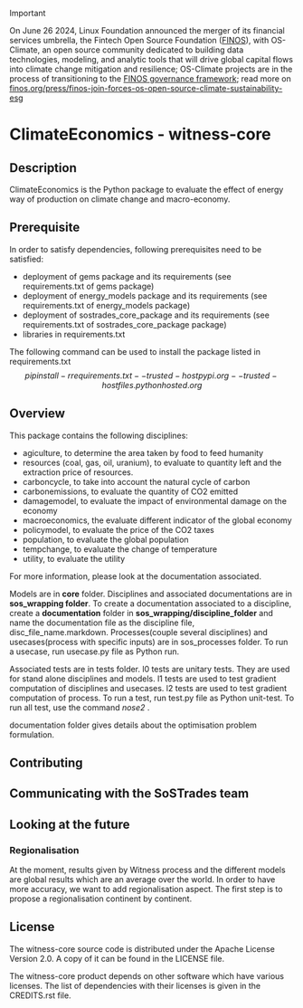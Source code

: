 
> [!IMPORTANT]
> On June 26 2024, Linux Foundation announced the merger of its financial services umbrella, the Fintech Open Source Foundation ([FINOS](https://finos.org)), with OS-Climate, an open source community dedicated to building data technologies, modeling, and analytic tools that will drive global capital flows into climate change mitigation and resilience; OS-Climate projects are in the process of transitioning to the [FINOS governance framework](https://community.finos.org/docs/governance); read more on [finos.org/press/finos-join-forces-os-open-source-climate-sustainability-esg](https://finos.org/press/finos-join-forces-os-open-source-climate-sustainability-esg)

# ClimateEconomics - witness-core


## Description
ClimateEconomics is the Python package to evaluate the effect of energy way of production on climate change and macro-economy.

## Prerequisite
In order to satisfy dependencies, following prerequisites need to be satisfied:
* deployment of gems package and its requirements (see requirements.txt of gems package)
* deployment of energy\_models package and its requirements (see requirements.txt of energy\_models package)
* deployment of sostrades\_core\_package and its requirements (see requirements.txt of sostrades\_core\_package package)
* libraries in requirements.txt

The following command can be used to install the package listed in requirements.txt
$$pip install -r requirements.txt --trusted-host pypi.org --trusted-host files.pythonhosted.org$$


## Overview

This package contains the following disciplines:
* agiculture, to determine the area taken by food to feed humanity
* resources (coal, gas, oil, uranium), to evaluate to quantity left and the extraction price of resources.
* carboncycle, to take into account the natural cycle of carbon
* carbonemissions, to evaluate the quantity of CO2 emitted
* damagemodel, to evaluate the impact of environmental damage on the economy
* macroeconomics, the evaluate different indicator of the global economy
* policymodel, to evaluate the price of the CO2 taxes
* population, to evaluate the global population
* tempchange, to evaluate the change of temperature
* utility, to evaluate the utility

For more information, please look at the documentation associated.

Models are in **core** folder. Disciplines and associated documentations are in **sos\_wrapping folder**.
To create a documentation associated to a discipline, create a **documentation** folder in **sos\_wrapping/discipline_folder** and name the documentation file as the discipline file, disc\_file\_name.markdown.
Processes(couple several disciplines) and usecases(process with specific inputs) are in sos\_processes folder. 
To run a usecase, run usecase.py file as Python run.

Associated tests are in tests folder.
l0 tests are unitary tests. They are used for stand alone disciplines and models.
l1 tests are used to test gradient computation of disciplines and usecases.
l2 tests are used to test gradient computation of process.
To run a test, run test.py file as Python unit-test.
To run all test, use the command *nose2* .

documentation folder gives details about the optimisation problem formulation.

## Contributing

## Communicating with the SoSTrades team

## Looking at the future

### Regionalisation

At the moment, results given by Witness process and the different models are global results which are an average over the world.
In order to have more accuracy, we want to add regionalisation aspect. The first step is to propose a regionalisation continent by continent.

## License 
The witness-core source code is distributed under the Apache License Version 2.0.
A copy of it can be found in the LICENSE file.

The witness-core product depends on other software which have various licenses.
The list of dependencies with their licenses is given in the CREDITS.rst file.

